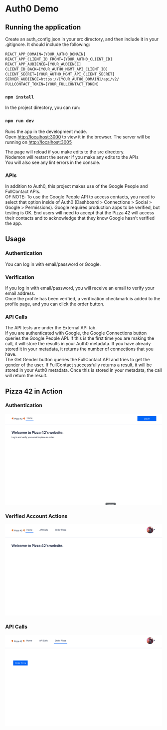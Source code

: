 # Auth0 Demo

## Running the application

Create an auth_config.json in your src directory, and then include it in your .gitignore. It should include the following: 
```
REACT_APP_DOMAIN=[YOUR_AUTH0_DOMAIN]
REACT_APP_CLIENT_ID_FRONT=[YOUR_AUTH0_CLIENT_ID]
REACT_APP_AUDIENCE=[YOUR_AUDIENCE]
CLIENT_ID_BACK=[YOUR_AUTH0_MGMT_API_CLIENT_ID]
CLIENT_SECRET=[YOUR_AUTH0_MGMT_API_CLIENT_SECRET]
SERVER_AUDIENCE=https://[YOUR_AUTH0_DOMAIN]/api/v2/
FULLCONTACT_TOKEN=[YOUR_FULLCONTACT_TOKEN]

```

### `npm install`

In the project directory, you can run:

### `npm run dev`

Runs the app in the development mode.<br>
Open [http://localhost:3000](http://localhost:3000) to view it in the browser.
The server will be running on [http://localhost:3005](http://localhost:3005)

The page will reload if you make edits to the src directory.<br>
Nodemon will restart the server if you make any edits to the APIs <br>
You will also see any lint errors in the console.

### APIs
In addition to Auth0, this project makes use of the Google People and FullContact APIs. <br>
OF NOTE: To use the Google People API to access contacts, you need to select that option inside of Auth0 (Dashboard > Connections > Social > Google > Permissions). Google requires production apps to be verified, but testing is OK. End users will need to accept that the Pizza 42 will access their contacts and to acknowledge that they know Google hasn't verified the app.

## Usage 
### Authentication
You can log in with email/password or Google. <br>

### Verification
If you log in with email/password, you will receive an email to verify your email address. <br>
Once the profile has been verified, a verification checkmark is added to the profile page, and you can click the order button.<br>

### API Calls
The API tests are under the External API tab.<br>
If you are authenticated with Google, the Google Connections button queries the Google People API. If this is the first time you are making the call, it will store the results in your Auth0 metadata. If you have already stored it in your metadata, it returns the number of connections that you have. <br>
The Get Gender button queries the FullContact API and tries to get the gender of the user. If FullContact successfully returns a result, it will be stored in your Auth0 metadata. Once this is stored in your metadata, the call will return the result. 

## Pizza 42 in Action
### Authentication
![Authentication](/src/assets/Auth_Process.gif)

### Verified Account Actions
![Confirming Verification](/src/assets/Verified_Account.gif)

### API Calls
![API Calls](/src/assets/API_Calls.gif)
